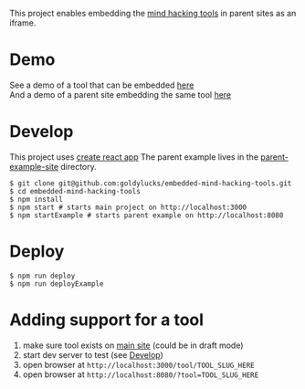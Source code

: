 This project enables embedding the [mind hacking tools](https://adamgoldman.herokuapp.com/tools) in parent sites as an iframe.

# Demo

See a demo of a tool that can be embedded [here](https://mind-hacking-tools.surge.sh/tool/embedded-example)  
And a demo of a parent site embedding the same tool [here](https://mind-hacking-tools-example.surge.sh/?tool=embedded-example)

# Develop

This project uses [create react app](https://github.com/facebook/create-react-app)
The parent example lives in the [parent-example-site](./parent-example-site) directory.

```
$ git clone git@github.com:goldylucks/embedded-mind-hacking-tools.git
$ cd embedded-mind-hacking-tools
$ npm install
$ npm start # starts main project on http://localhost:3000
$ npm startExample # starts parent example on http://localhost:8080
```

# Deploy

```
$ npm run deploy
$ npm run deployExample
```

# Adding support for a tool

1.  make sure tool exists on [main site](https://adamgoldman.herokuapp.com) (could be in draft mode)
1.  start dev server to test (see [Develop](#Develop))
1.  open browser at `http://localhost:3000/tool/TOOL_SLUG_HERE`
1.  open browser at `http://localhost:8080/?tool=TOOL_SLUG_HERE`
